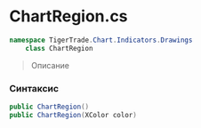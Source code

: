 
# ChartRegion.cs
```csharp
namespace TigerTrade.Chart.Indicators.Drawings  
    class ChartRegion
```

> Описание

### Синтаксис
```csharp
public ChartRegion()
public ChartRegion(XColor color)
```
